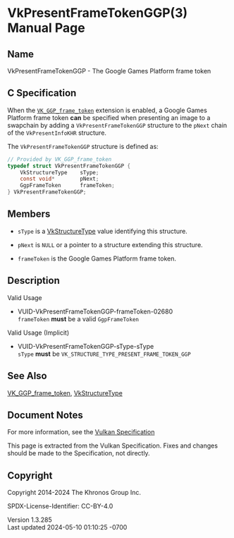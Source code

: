 # VkPresentFrameTokenGGP(3) Manual Page

## Name

VkPresentFrameTokenGGP - The Google Games Platform frame token



## <a href="#_c_specification" class="anchor"></a>C Specification

When the [`VK_GGP_frame_token`](https://registry.khronos.org/vulkan/specs/1.3-extensions/man/html/VK_GGP_frame_token.html) extension is
enabled, a Google Games Platform frame token **can** be specified when
presenting an image to a swapchain by adding a `VkPresentFrameTokenGGP`
structure to the `pNext` chain of the `VkPresentInfoKHR` structure.

The `VkPresentFrameTokenGGP` structure is defined as:

``` c
// Provided by VK_GGP_frame_token
typedef struct VkPresentFrameTokenGGP {
    VkStructureType    sType;
    const void*        pNext;
    GgpFrameToken      frameToken;
} VkPresentFrameTokenGGP;
```

## <a href="#_members" class="anchor"></a>Members

- `sType` is a [VkStructureType](https://registry.khronos.org/vulkan/specs/1.3-extensions/man/html/VkStructureType.html) value identifying
  this structure.

- `pNext` is `NULL` or a pointer to a structure extending this
  structure.

- `frameToken` is the Google Games Platform frame token.

## <a href="#_description" class="anchor"></a>Description

Valid Usage

- <a href="#VUID-VkPresentFrameTokenGGP-frameToken-02680"
  id="VUID-VkPresentFrameTokenGGP-frameToken-02680"></a>
  VUID-VkPresentFrameTokenGGP-frameToken-02680  
  `frameToken` **must** be a valid `GgpFrameToken`

Valid Usage (Implicit)

- <a href="#VUID-VkPresentFrameTokenGGP-sType-sType"
  id="VUID-VkPresentFrameTokenGGP-sType-sType"></a>
  VUID-VkPresentFrameTokenGGP-sType-sType  
  `sType` **must** be `VK_STRUCTURE_TYPE_PRESENT_FRAME_TOKEN_GGP`

## <a href="#_see_also" class="anchor"></a>See Also

[VK_GGP_frame_token](https://registry.khronos.org/vulkan/specs/1.3-extensions/man/html/VK_GGP_frame_token.html),
[VkStructureType](https://registry.khronos.org/vulkan/specs/1.3-extensions/man/html/VkStructureType.html)

## <a href="#_document_notes" class="anchor"></a>Document Notes

For more information, see the <a
href="https://registry.khronos.org/vulkan/specs/1.3-extensions/html/vkspec.html#VkPresentFrameTokenGGP"
target="_blank" rel="noopener">Vulkan Specification</a>

This page is extracted from the Vulkan Specification. Fixes and changes
should be made to the Specification, not directly.

## <a href="#_copyright" class="anchor"></a>Copyright

Copyright 2014-2024 The Khronos Group Inc.

SPDX-License-Identifier: CC-BY-4.0

Version 1.3.285  
Last updated 2024-05-10 01:10:25 -0700
